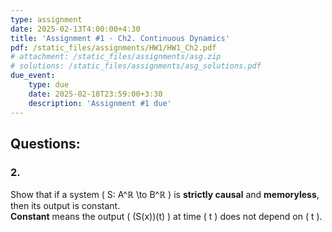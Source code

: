 ```yaml
---
type: assignment
date: 2025-02-13T4:00:00+4:30
title: 'Assignment #1 - Ch2. Continuous Dynamics'
pdf: /static_files/assignments/HW1/HW1_Ch2.pdf
# attachment: /static_files/assignments/asg.zip
# solutions: /static_files/assignments/asg_solutions.pdf
due_event: 
    type: due
    date: 2025-02-18T23:59:00+3:30
    description: 'Assignment #1 due'
---
```


## Questions:

### 2. 
Show that if a system \( S: A^ℝ \to B^ℝ \) is **strictly causal** and **memoryless**, then its output is constant.  
**Constant** means the output \( (S(x))(t) \) at time \( t \) does not depend on \( t \).